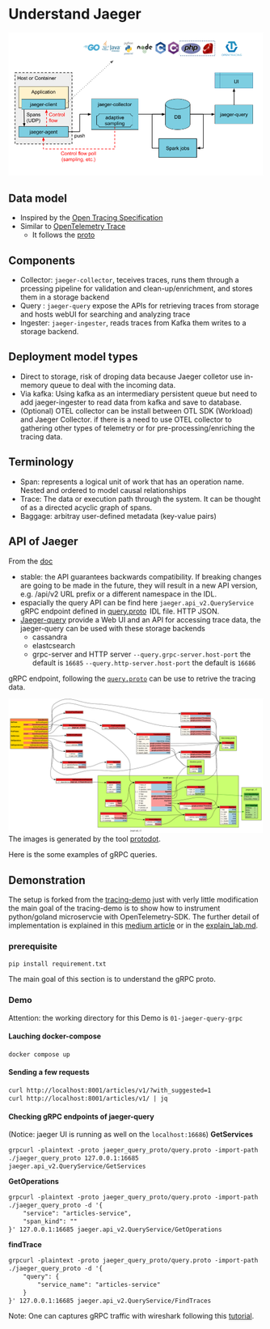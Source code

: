 # Understand Jaeger 

![jaeger architecture](./images/jaeger-architecture.png)

## Data model 
- Inspired by the [Open Tracing
Specification](https://github.com/opentracing/specification/blob/master/specification.md)
- Similar to [OpenTelemetry
Trace](https://opentelemetry.io/docs/concepts/signals/traces/)
    - It follows the
    [proto](https://github.com/open-telemetry/opentelemetry-proto/tree/main/opentelemetry/proto)

## Components
- Collector: `jaeger-collector`, teceives traces, runs them through a prcessing
  pipeline for validation and clean-up/enrichment, and stores them in a storage
  backend
- Query : `jaeger-query` expose the APIs for retrieving traces from storage and
  hosts webUI for searching and analyzing trace
- Ingester: `jaeger-ingester`, reads traces from Kafka them writes to a storage
  backend.

## Deployment model types
- Direct to storage, risk of droping data because Jaeger colletor use in-memory 
queue to deal with the incoming data. 
- Via kafka: Using kafka as an intermediary persistent queue but need to add
jaeger-ingester to read data from kafka and save to database.
- (Optional) OTEL collector can be install between OTL SDK (Workload) and Jaeger
Collector. if there is a need to use OTEL collector to gathering other types of
telemetry or for pre-processing/enriching the tracing data. 

## Terminology
- Span: represents a logical unit of work that has an operation name. Nested and
ordered  to model causal relationships
- Trace: The data or execution path through the system. It can be thought of as
  a directed acyclic graph of spans.
- Baggage: arbitray user-defined metadata (key-value pairs) 

## API of Jaeger
From the [doc](https://www.jaegertracing.io/docs/1.50/apis/) 
- stable: the API guarantees backwards compatibility. If breaking changes are
going to be made in the future, they will result in a new API version, e.g.
/api/v2 URL prefix or a different namespace in the IDL.
- espacially the query API can be find here `jaeger.api_v2.QueryService` gRPC
endpoint defined in
[query.proto](ttps://github.com/jaegertracing/jaeger-idl/blob/main/proto/api_v2/query.proto) 
IDL file. HTTP JSON.
- [Jaeger-query](https://www.jaegertracing.io/docs/1.50/cli/#jaeger-query)
provide a Web UI and an API for accessing trace data, the jaeger-query can be
used with these storage backends
    - cassandra
    - elastcsearch
    - grpc-server and HTTP server
        `--query.grpc-server.host-port` the default is `16685`
        `--query.http-server.host-port` the default is `16686`

gRPC endpoint, following the
[`query.proto`](https://github.com/jaegertracing/jaeger-idl/blob/main/proto/api_v2/query.proto)
can be use to retrive the tracing data. 

![`query.proto`](./images/query_simplified.png)
The images is generated by the tool
[protodot](https://github.com/seamia/protodot).

Here is the some examples of gRPC queries.  



## Demonstration
The setup is forked from the
[tracing-demo](https://github.com/Domoryonok/tracing_demo) just with verly
little modification the main goal of the tracing-demo is to show how to
instrument python/goland microservcie with OpenTelemetry-SDK. The further detail
of implementation is explained in this [medium
article](https://medium.com/adevinta-tech-blog/distributed-tracing-with-opentelemetry-in-your-go-python-microservices-1782cd0a1e77)
or in the [explain_lab.md](./content/jaeger-query-grpc/explain_lab.md).


### prerequisite
```
pip install requirement.txt 
```

The main goal of this section is to understand the gRPC proto. 

### Demo 
Attention: the working directory for this Demo is `01-jaeger-query-grpc`

#### Lauching docker-compose
```
docker compose up 
```

#### Sending a few requests
```
curl http://localhost:8001/articles/v1/?with_suggested=1
curl http://localhost:8001/articles/v1/ | jq
```

#### Checking gRPC endpoints of jaeger-query 
(Notice: jaeger UI is running as well on the `localhost:16686`)
**GetServices**
```
grpcurl -plaintext -proto jaeger_query_proto/query.proto -import-path ./jaeger_query_proto 127.0.0.1:16685 jaeger.api_v2.QueryService/GetServices
```

**GetOperations**
```
grpcurl -plaintext -proto jaeger_query_proto/query.proto -import-path ./jaeger_query_proto -d '{
    "service": "articles-service",
    "span_kind": ""
}' 127.0.0.1:16685 jaeger.api_v2.QueryService/GetOperations
```

**findTrace**
```
grpcurl -plaintext -proto jaeger_query_proto/query.proto -import-path ./jaeger_query_proto -d '{ 
    "query": {
        "service_name": "articles-service"
    }
}' 127.0.0.1:16685 jaeger.api_v2.QueryService/FindTraces 
```

Note: One can captures gRPC traffic with wireshark following this
[tutorial](https://grpc.io/blog/wireshark/).
 
